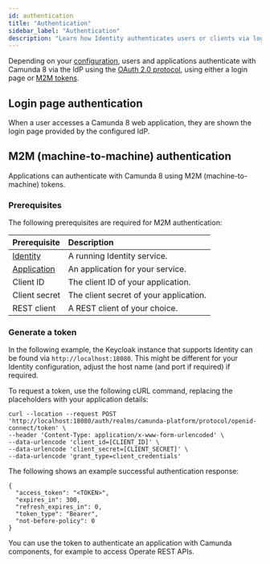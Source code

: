 ```yaml
---
id: authentication
title: "Authentication"
sidebar_label: "Authentication"
description: "Learn how Identity authenticates users or clients via log-in screen or M2M tokens."
---
```


Depending on your [configuration](/self-managed/identity/configuration/identity-configuration-overview.md), users and applications authenticate with Camunda 8 via the IdP using the [OAuth 2.0 protocol](https://oauth.net/2/), using either a login page or [M2M tokens](#m2m-machine-to-machine-authentication).

## Login page authentication

When a user accesses a Camunda 8 web application, they are shown the login page provided by the configured IdP.

## M2M (machine-to-machine) authentication

Applications can authenticate with Camunda 8 using M2M (machine-to-machine) tokens.

### Prerequisites

The following prerequisites are required for M2M authentication:

| Prerequisite                                                                                 | Description                            |
| :------------------------------------------------------------------------------------------- | :------------------------------------- |
| [Identity](/self-managed/components/management-identity/what-is-identity.md)                 | A running Identity service.            |
| [Application](/self-managed/identity/application-user-group-role-management/applications.md) | An application for your service.       |
| Client ID                                                                                    | The client ID of your application.     |
| Client secret                                                                                | The client secret of your application. |
| REST client                                                                                  | A REST client of your choice.          |

### Generate a token

In the following example, the Keycloak instance that supports Identity can be found via `http://localhost:18080`. This might be different for your Identity configuration, adjust the host name (and port if required) if required.

To request a token, use the following cURL command, replacing the placeholders with your application details:

```
curl --location --request POST 'http://localhost:18080/auth/realms/camunda-platform/protocol/openid-connect/token' \
--header 'Content-Type: application/x-www-form-urlencoded' \
--data-urlencode 'client_id=[CLIENT_ID]' \
--data-urlencode 'client_secret=[CLIENT_SECRET]' \
--data-urlencode 'grant_type=client_credentials'
```

The following shows an example successful authentication response:

```
{
  "access_token": "<TOKEN>",
  "expires_in": 300,
  "refresh_expires_in": 0,
  "token_type": "Bearer",
  "not-before-policy": 0
}
```

You can use the token to authenticate an application with Camunda components, for example to access Operate REST APIs.
